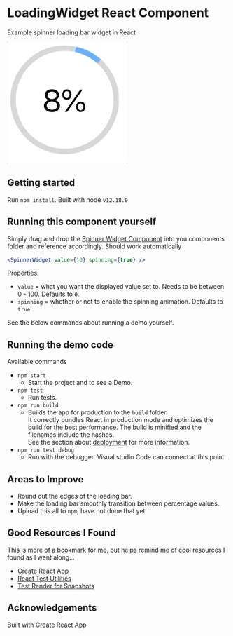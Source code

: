 # LoadingWidget React Component

Example spinner loading bar widget in React

<img src="imgs/loadingGif.gif"></img>

## Getting started

Run `npm install`. Built with node `v12.18.0`

## Running this component yourself

Simply drag and drop the [Spinner Widget Component](./src/components/SpinnerWidget) into you components folder and reference accordingly. Should work automatically

```jsx
<SpinnerWidget value={10} spinning={true} />
```

Properties:

- `value` = what you want the displayed value set to. Needs to be between 0 - 100. Defaults to `0`.
- `spinning` = whether or not to enable the spinning animation. Defaults to `true`

See the below commands about running a demo yourself.

## Running the demo code

Available commands

- `npm start`
  - Start the project and to see a Demo.
- `npm test`
  - Run tests.
- `npm run build`
  - Builds the app for production to the `build` folder.<br /> It correctly bundles React in production mode and optimizes the build for the best performance. The build is minified and the filenames include the hashes.<br /> See the section about [deployment](https://facebook.github.io/create-react-app/docs/deployment) for more information.
- `npm run test:debug`
  - Run with the debugger. Visual studio Code can connect at this point.

## Areas to Improve

- Round out the edges of the loading bar.
- Make the loading bar smoothly transition between percentage values.
- Upload this all to `npm`, have not done that yet

## Good Resources I Found

This is more of a bookmark for me, but helps remind me of cool resources I found as I went along...

- [Create React App](https://create-react-app.dev/)
- [React Test Utilities](https://reactjs.org/docs/test-utils.html)
- [Test Render for Snapshots](https://reactjs.org/docs/test-renderer.html)

## Acknowledgements

Built with [Create React App](https://create-react-app.dev/)
